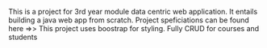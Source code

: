 This is a project for 3rd year module data centric web application. It entails building a java web app from scratch. Project speficiations can be found here =>>
This project uses boostrap for styling. Fully CRUD for courses and students
